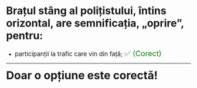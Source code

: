 # Brațul stâng al polițistului, întins orizontal, are semnificația, „oprire”, pentru:

- <span style="font-size: larger;">participanții la trafic care vin din față; <span style="color: green; font-size: larger;">✅ (Corect)</span></span>

---

<span style="font-size: 30px; font-weight: bold;">**Doar o opțiune este corectă!**</span>
